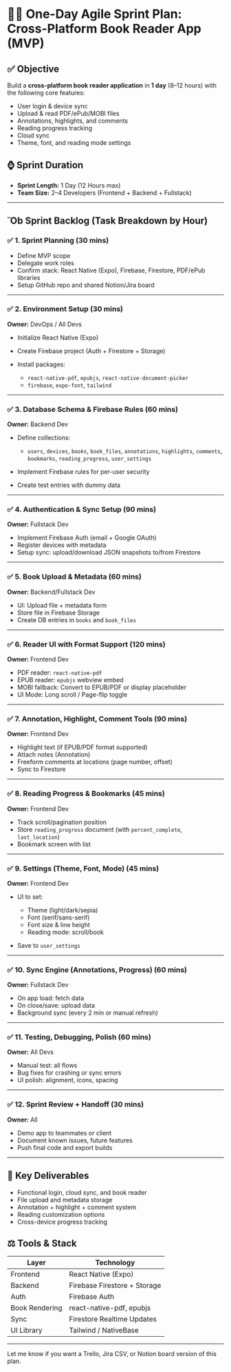 # 🏃‍♂️ One-Day Agile Sprint Plan: Cross-Platform Book Reader App (MVP)

## ✅ Objective

Build a **cross-platform book reader application** in **1 day** (8–12 hours) with the following core features:

* User login & device sync
* Upload & read PDF/ePub/MOBI files
* Annotations, highlights, and comments
* Reading progress tracking
* Cloud sync
* Theme, font, and reading mode settings

## ⌚ Sprint Duration

* **Sprint Length:** 1 Day (12 Hours max)
* **Team Size:** 2–4 Developers (Frontend + Backend + Fullstack)

---

## Ὄb Sprint Backlog (Task Breakdown by Hour)

### ✅ 1. Sprint Planning (30 mins)

* Define MVP scope
* Delegate work roles
* Confirm stack: React Native (Expo), Firebase, Firestore, PDF/ePub libraries
* Setup GitHub repo and shared Notion/Jira board

---

### ✅ 2. Environment Setup (30 mins)

**Owner:** DevOps / All Devs

* Initialize React Native (Expo)
* Create Firebase project (Auth + Firestore + Storage)
* Install packages:

  * `react-native-pdf`, `epubjs`, `react-native-document-picker`
  * `firebase`, `expo-font`, `tailwind`

---

### ✅ 3. Database Schema & Firebase Rules (60 mins)

**Owner:** Backend Dev

* Define collections:

  * `users`, `devices`, `books`, `book_files`, `annotations`, `highlights`, `comments`, `bookmarks`, `reading_progress`, `user_settings`
* Implement Firebase rules for per-user security
* Create test entries with dummy data

---

### ✅ 4. Authentication & Sync Setup (90 mins)

**Owner:** Fullstack Dev

* Implement Firebase Auth (email + Google OAuth)
* Register devices with metadata
* Setup sync: upload/download JSON snapshots to/from Firestore

---

### ✅ 5. Book Upload & Metadata (60 mins)

**Owner:** Backend/Fullstack Dev

* UI: Upload file + metadata form
* Store file in Firebase Storage
* Create DB entries in `books` and `book_files`

---

### ✅ 6. Reader UI with Format Support (120 mins)

**Owner:** Frontend Dev

* PDF reader: `react-native-pdf`
* EPUB reader: `epubjs` webview embed
* MOBI fallback: Convert to EPUB/PDF or display placeholder
* UI Mode: Long scroll / Page-flip toggle

---

### ✅ 7. Annotation, Highlight, Comment Tools (90 mins)

**Owner:** Frontend Dev

* Highlight text (if EPUB/PDF format supported)
* Attach notes (Annotation)
* Freeform comments at locations (page number, offset)
* Sync to Firestore

---

### ✅ 8. Reading Progress & Bookmarks (45 mins)

**Owner:** Frontend Dev

* Track scroll/pagination position
* Store `reading_progress` document (with `percent_complete`, `last_location`)
* Bookmark screen with list

---

### ✅ 9. Settings (Theme, Font, Mode) (45 mins)

**Owner:** Frontend Dev

* UI to set:

  * Theme (light/dark/sepia)
  * Font (serif/sans-serif)
  * Font size & line height
  * Reading mode: scroll/book
* Save to `user_settings`

---

### ✅ 10. Sync Engine (Annotations, Progress) (60 mins)

**Owner:** Fullstack Dev

* On app load: fetch data
* On close/save: upload data
* Background sync (every 2 min or manual refresh)

---

### ✅ 11. Testing, Debugging, Polish (60 mins)

**Owner:** All Devs

* Manual test: all flows
* Bug fixes for crashing or sync errors
* UI polish: alignment, icons, spacing

---

### ✅ 12. Sprint Review + Handoff (30 mins)

**Owner:** All

* Demo app to teammates or client
* Document known issues, future features
* Push final code and export builds

---

## 🌟 Key Deliverables

* Functional login, cloud sync, and book reader
* File upload and metadata storage
* Annotation + highlight + comment system
* Reading customization options
* Cross-device progress tracking

## ⚖️ Tools & Stack

| Layer          | Technology                   |
| -------------- | ---------------------------- |
| Frontend       | React Native (Expo)          |
| Backend        | Firebase Firestore + Storage |
| Auth           | Firebase Auth                |
| Book Rendering | react-native-pdf, epubjs     |
| Sync           | Firestore Realtime Updates   |
| UI Library     | Tailwind / NativeBase        |

---

Let me know if you want a Trello, Jira CSV, or Notion board version of this plan.
